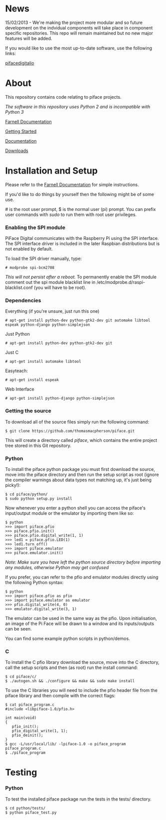 News
====
15/02/2013 - We're making the project more modular and so future development
on the indvidual components will take place in component specific repositories.
This repo will remain maintained but no new major features will be added.

If you would like to use the most up-to-date software, use the following links:

[pifacedigitalio](https://github.com/piface/pifacedigitalio)

About
=====
This repository contains code relating to piface projects.

*The software in this repository uses Python 2 and is incompatible with Python 3*

[Farnell Documentation](http://www.farnell.com/datasheets/1684425.pdf)

[Getting Started](https://docs.google.com/document/d/145TkSMwnPAJaqKMLxdvD8aGULQ8UgIIU3hg-JAKwAa0/edit)

[Documentation](https://docs.google.com/folder/d/0B-UAZ9CyJCLGQjJ3RDlqa2pqaDg/edit)

[Downloads](http://pi.cs.man.ac.uk/download)

Installation and Setup
======================
Please refer to the [Farnell Documentation](http://www.farnell.com/datasheets/1684425.pdf)
for simple instructions.

If you'd like to do things by yourself then the following might be of some use.

\# is the root user prompt, $ is the normal user (pi) prompt. You can prefix user
commands with *sudo* to run them with root user privileges.

### Enabling the SPI module
PiFace Digital communicates with the Raspberry Pi using the SPI interface.
The SPI interface driver is included in the later Raspbian distributions
but is not enabled by default.

To load the SPI driver manually, type:

    # modprobe spi-bcm2708

*This will not persist after a reboot.* To permanently enable the SPI module
comment out the spi module blacklist line in /etc/modprobe.d/raspi-blacklist.conf
(you will have to be root).

### Dependencies
Everything (if you're unsure, just run this one)

    # apt-get install python-dev python-gtk2-dev git automake libtool espeak python-django python-simplejson

Just Python

    # apt-get install python-dev python-gtk2-dev git

Just C

    # apt-get install automake libtool

Easyteach:

    # apt-get install espeak

Web Interface

    # apt-get install python-django python-simplejson
    
### Getting the source
To download all of the source files simply run the following command:

    $ git clone https://github.com/thomasmacpherson/piface.git

This will create a directory called *piface*, which contains the entire
project tree stored in this Git repository.

### Python
To install the piface python package you must first download the source,
move into the piface directory and then run the setup script as root (ignore
the compiler warnings about data types not matching up, it's just being
picky!):

    $ cd piface/python/
    $ sudo python setup.py install

Now whenever you enter a python shell you can access the piface's
input/output module or the emulator by importing them like so:

    $ python
    >>> import piface.pfio
    >>> piface.pfio.init()
    >>> piface.pfio.digital_write(1, 1)
    >>> led1 = piface.pfio.LED(1)
    >>> led1.turn_off()
    >>> import piface.emulator
    >>> piface.emulator.init()

*Note: Make sure you have left the python source directory before importing
any modules, otherwise Python may get confused*

If you prefer, you can refer to the pfio and emulator modules directly
using the following Python syntax:

    $ python
    >>> import piface.pfio as pfio
    >>> import piface.emulator as emulator
    >>> pfio.digital_write(4, 0)
    >>> emulator.digital_write(3, 1)

The emulator can be used in the same way as the pfio. Upon initialisation,
an image of the Pi Face will be drawn to a window and its inputs/outputs
can be seen.

You can find some example python scripts in python/demos.

### C
To install the C pfio library download the source, move into the C directory,
call the setup scripts and then (as root) run the install command:

    $ cd piface/c/
    $ ./autogen.sh && ./configure && make && sudo make install
    
To use the C libraries you will need to include the pfio header file from 
the piface library and then compile with the correct flags:

    $ cat piface_program.c
    #include <libpiface-1.0/pfio.h>

    int main(void)
    {
       pfio_init();
       pfio_digital_write(1, 1);
       pfio_deinit();
    }
    $ gcc -L/usr/local/lib/ -lpiface-1.0 -o piface_program piface_program.c
    $ ./piface_program

Testing
=======
### Python
To test the installed piface package run the tests in the tests/ directory.

    $ cd python/tests/
    $ python piface_test.py
